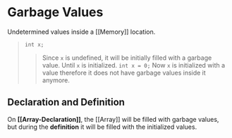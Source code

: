 # Garbage Values

Undetermined values inside a [[Memory]] location.

> `int x;`
> > Since `x` is undefined, it will be initially filled with a garbage value. Until `x` is initialized.
> `int x = 0;`
> > Now `x` is initialized with a value therefore it does not have garbage values inside it anymore.

## Declaration and Definition

On **[[Array-Declaration]]**, the [[Array]] will be filled with garbage values, but during the **definition** it will be filled with the initialized values.
